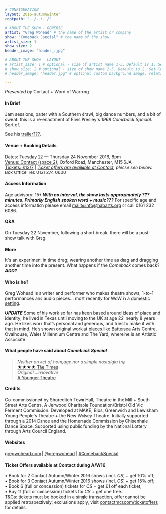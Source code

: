 ```yaml
---
# CONFIGURATION
layout: 2016-autumnwinter
rootpath: "../../../"

# ABOUT THE SHOW - GENERIC
artist: "Greg Wohead" # the name of the artist or company
show: "Comeback Special" # the name of the show
artist_size: 1
show_size: 2
header_image: "header_.jpg"    

# ABOUT THE SHOW - LAYOUT
# artist_size: 1 # optional - size of artist name 1-5. Default is 1. Set longer names to lower values
# show_size: 2 # optional - size of show name 2-5. Default is 2. Set longer names to lower values
# header_image: "header.jpg" # optional custom background image, relative to current page

---
```

*Presented by* Contact + Word of Warning         
       
#### In Brief    
Jam sessions, patter with a Southern drawl, big dance numbers, and a bit of sweat: this is a re-enactment of Elvis Presley's *1968 Comeback Special*. Sort of.         
         
See his <a href="http://" target="_blank">trailer???</a>.        
         
#### Venue + Booking Details    
Dates: Tuesday 22 — Thursday 24 November 2016, 8pm         
<a href="http://contactmcr.com/visit/getting-here" target="_blank">Venue: Contact (space 2)</a>, Oxford Road, Manchester, M15 6JA             
<a href="http://contactmcr.com/whats-on/58697-greg-wohead-comeback-special/booking" target="_blank">Tickets: £13/7</a> | *<a href="http://www.contactmcr.com/ticketoffers" target="_blank">Ticket offers are available at Contact</a>, please see below.*     
Box Office Tel: 0161 274 0600         
        
#### Access Information        
Age advisory: 15+ ***With no interval, the show lasts approximately ??? minutes. Primarily English spoken word + music???*** For specific age and access information please email <mailto:info@habarts.org> or call 0161 232 6086.     
             
#### Q&A         
On Tuesday 22 November, following a short break, there will be a post-show talk with Greg.          
         
#### More      
It's an experiment in time drag; wearing another time as drag and dragging another time into the present. What happens if the *Comeback* comes back? ***ADD?***
         
#### Who is he?     
Greg Wohead is a writer and performer who makes theatre shows, 1-to-1 performances and audio pieces… most recently for WoW in a [domestic setting](/archive/2013-domestic/wohead).      
         
***UPDATE*** Some of his work so far has been based around ideas of place and identity; he lived in Texas until moving to the UK at age 22, nearly 8 years ago. He likes work that’s personal and generous, and tries to make it with that in mind. He’s shown original work at places like Battersea Arts Centre, Ovalhouse, Wales Millennium Centre and The Yard, where he is an Artistic Associate.        
         
#### What people have said about *Comeback Special*         
>*Neither an act of hom,age nor a simple nostalgia trip*<br><a href="http://" target="_blank">★★★★ The Times</a>          
>*Original…innovative*<br><a href="http://" target="_blank">A Younger Theatre</a>          
         
#### Credits          
Co-commissioned by Shoreditch Town Hall, Theatre in the Mill + South Street Arts Centre. A Jerwood Charitable Foundation/Bristol Old Vic Ferment Commission. Developed at MAKE, Bios, Greenwich and Lewisham Young People's Theatre + the New Wolsey Theatre. Initially supported through a 2014 Dance and the Homemade Commission by Chisenhale Dance Space. Supported using public funding by the National Lottery through Arts Council England.        
         
#### Websites          
<a href="http://gregwohead.com" target="_blank">gregwohead.com</a> | <a href="http://twitter.com/gregwohead" target="_blank">@gregwohead</a> | <a href="http://twitter.com/hashtag/ComebackSpecial" target="_blank">#ComebackSpecial</a>

#### Ticket Offers available at Contact during A/W16         
• Book for 2 Contact Autumn/Winter 2016 shows (incl. *CS*) + get 10% off;<br>• Book for 3 Contact Autumn/Winter 2016 shows (incl. *CS*) + get 15% off;<br>• Book 6 (full or concession) tickets for *CS* + get £1 off each ticket;<br>• Buy 11 (full or concession) tickets for *CS* + get one free.                  
T&Cs: tickets must be booked in a single transaction, offer cannot be applied retrospectively; exclusions apply, visit <a href="http://www.contactmcr.com/ticketoffers" target="_blank">contactmcr.com/ticketoffers</a> for details.
